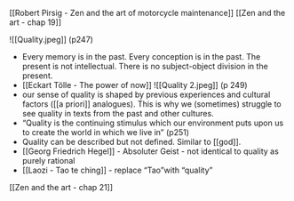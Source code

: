[[Robert Pirsig - Zen and the art of motorcycle maintenance]]
[[Zen and the art - chap 19]]

![[Quality.jpeg]]
(p247)
- Every memory is in the past. Every conception is in the past. The present is not intellectual. There is no subject-object division in the present. 
- [[Eckart Tölle - The power of now]]
![[Quality 2.jpeg]]
(p 249)
- our sense of quality is shaped by previous experiences and cultural factors ([[a priori]] analogues). This is why we (sometimes) struggle to see quality in texts from the past and other cultures. 
- “Quality is the continuing stimulus which our environment puts upon us to create the world in which we live in” (p251)
- Quality can be described but not defined. Similar to [[god]].
- [[Georg Friedrich Hegel]] - Absoluter Geist - not identical to quality as purely rational
- [[Laozi - Tao te ching]] - replace “Tao”with “quality”

[[Zen and the art - chap 21]]

